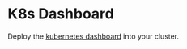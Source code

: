 # K8s Dashboard

Deploy the [kubernetes dashboard](https://github.com/kubernetes/dashboard#install) into your cluster.
